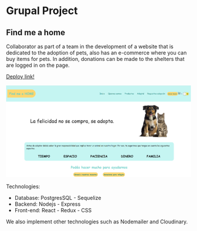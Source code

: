 # Grupal Project

## Find me a home

Collaborator as part of a team in the development of a website that is dedicated to the adoption of pets, also has an e-commerce where you can buy items for pets. In addition, donations can be made to the shelters that are logged in on the page.

<a href="https://proyecto-final-carolinambb.vercel.app/">Deploy link!</a>

<img heigth="250" src="./asd.png">

Technologies:

- Database: PostgresSQL - Sequelize
- Backend: Nodejs - Express
- Front-end: React - Redux - CSS

We also implement other technologies such as Nodemailer and Cloudinary.
